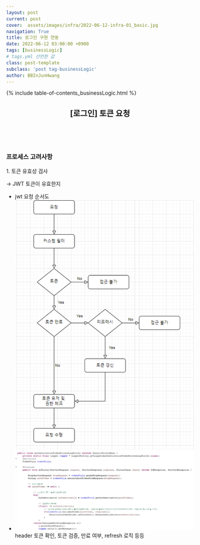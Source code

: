 ```yaml
---
layout: post
current: post
cover:  assets/images/infra/2022-06-12-infra-01_basic.jpg
navigation: True
title: 로그인 구현 연동
date: 2022-06-12 03:00:00 +0900
tags: [businessLogic]  
# tags.yml 선언한 값
class: post-template
subclass: 'post tag-businessLogic'
author: BBInJunHwang
---
```


{% include table-of-contents_businessLogic.html %}
<div>
    <header>
      <h2 class="title">[로그인] 토큰 요청</h2><br>
    </header>
    <div>
      <h3 class="subTitle">프로세스 고려사항</h3>
      <p>1. 토큰 유효성 검사</p>
      <p>-> JWT 토큰이 유효한지 </p>
    </div>
    <div class="listWrapper">
      <span style="font-size: 20px;"></span>
      <ul class="imageList">
        <li>
          <div class="area">
            <span>jwt 요청 순서도</span>
            <img data-action="zoom" src="/assets/images/businessLogic/businessLogic07/ch07_authenticationProcess01.PNG" alt='absolute'>
          </div>
        </li>
        <li>
          <div class="area">
            <img data-action="zoom" src="/assets/images/businessLogic/businessLogic07/ch07_tokenFilter01.PNG" alt='absolute'>
            <div>
              <span>header 토큰 확인, 토큰 검증, 만료 여부, refresh 로직 등등</span>
            </div>
          </div>
        </li>
      </ul>
    </div>
  </div> 



